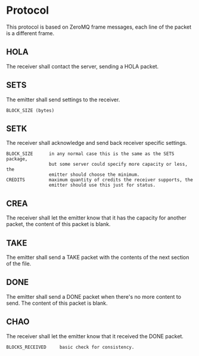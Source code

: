 # Protocol

This protocol is based on ZeroMQ frame messages, each line of the packet
is a different frame.

## HOLA

The receiver shall contact the server, sending a HOLA packet.

## SETS

The emitter shall send settings to the receiver.

    BLOCK_SIZE (bytes)

## SETK

The receiver shall acknowledge and send back receiver specific settings.

    BLOCK_SIZE      in any normal case this is the same as the SETS package,
                    but some server could specify more capacity or less, the
                    emitter should choose the minimum.
    CREDITS         maximum quantity of credits the receiver supports, the
                    emitter should use this just for status.

## CREA

The receiver shall let the emitter know that it has the capacity for another
packet, the content of this packet is blank.

## TAKE

The emitter shall send a TAKE packet with the contents of the next section of
the file.

## DONE

The emitter shall send a DONE packet when there's no more content to send.
The content of this packet is blank.

## CHAO

The receiver shall let the emitter know that it received the DONE packet.

    BLOCKS_RECEIVED     basic check for consistency.
